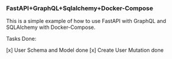 ### FastAPI+GraphQL+Sqlalchemy+Docker-Compose

This is a simple example of how to use FastAPI with GraphQL and SQLAlchemy with Docker-Compose.

Tasks Done:

[x] User Schema and Model done
[x] Create User Mutation done

